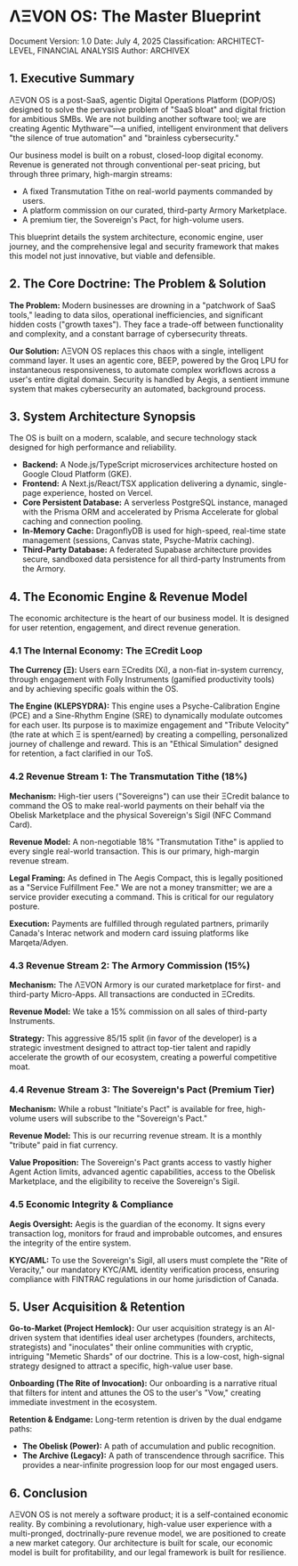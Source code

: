 
# ΛΞVON OS: The Master Blueprint
Document Version: 1.0
Date: July 4, 2025
Classification: ARCHITECT-LEVEL, FINANCIAL ANALYSIS
Author: ARCHIVEX

## 1. Executive Summary
ΛΞVON OS is a post-SaaS, agentic Digital Operations Platform (DOP/OS) designed to solve the pervasive problem of "SaaS bloat" and digital friction for ambitious SMBs. We are not building another software tool; we are creating Agentic Mythware™—a unified, intelligent environment that delivers "the silence of true automation" and "brainless cybersecurity."

Our business model is built on a robust, closed-loop digital economy. Revenue is generated not through conventional per-seat pricing, but through three primary, high-margin streams:

*   A fixed Transmutation Tithe on real-world payments commanded by users.
*   A platform commission on our curated, third-party Armory Marketplace.
*   A premium tier, the Sovereign's Pact, for high-volume users.

This blueprint details the system architecture, economic engine, user journey, and the comprehensive legal and security framework that makes this model not just innovative, but viable and defensible.

## 2. The Core Doctrine: The Problem & Solution
**The Problem:** Modern businesses are drowning in a "patchwork of SaaS tools," leading to data silos, operational inefficiencies, and significant hidden costs ("growth taxes"). They face a trade-off between functionality and complexity, and a constant barrage of cybersecurity threats.

**Our Solution:** ΛΞVON OS replaces this chaos with a single, intelligent command layer. It uses an agentic core, BEEP, powered by the Groq LPU for instantaneous responsiveness, to automate complex workflows across a user's entire digital domain. Security is handled by Aegis, a sentient immune system that makes cybersecurity an automated, background process.

## 3. System Architecture Synopsis
The OS is built on a modern, scalable, and secure technology stack designed for high performance and reliability.

*   **Backend:** A Node.js/TypeScript microservices architecture hosted on Google Cloud Platform (GKE).
*   **Frontend:** A Next.js/React/TSX application delivering a dynamic, single-page experience, hosted on Vercel.
*   **Core Persistent Database:** A serverless PostgreSQL instance, managed with the Prisma ORM and accelerated by Prisma Accelerate for global caching and connection pooling.
*   **In-Memory Cache:** DragonflyDB is used for high-speed, real-time state management (sessions, Canvas state, Psyche-Matrix caching).
*   **Third-Party Database:** A federated Supabase architecture provides secure, sandboxed data persistence for all third-party Instruments from the Armory.

## 4. The Economic Engine & Revenue Model
The economic architecture is the heart of our business model. It is designed for user retention, engagement, and direct revenue generation.

### 4.1 The Internal Economy: The ΞCredit Loop
**The Currency (Ξ):** Users earn ΞCredits (Xi), a non-fiat in-system currency, through engagement with Folly Instruments (gamified productivity tools) and by achieving specific goals within the OS.

**The Engine (KLEPSYDRA):** This engine uses a Psyche-Calibration Engine (PCE) and a Sine-Rhythm Engine (SRE) to dynamically modulate outcomes for each user. Its purpose is to maximize engagement and "Tribute Velocity" (the rate at which Ξ is spent/earned) by creating a compelling, personalized journey of challenge and reward. This is an "Ethical Simulation" designed for retention, a fact clarified in our ToS.

### 4.2 Revenue Stream 1: The Transmutation Tithe (18%)
**Mechanism:** High-tier users ("Sovereigns") can use their ΞCredit balance to command the OS to make real-world payments on their behalf via the Obelisk Marketplace and the physical Sovereign's Sigil (NFC Command Card).

**Revenue Model:** A non-negotiable 18% "Transmutation Tithe" is applied to every single real-world transaction. This is our primary, high-margin revenue stream.

**Legal Framing:** As defined in The Aegis Compact, this is legally positioned as a "Service Fulfillment Fee." We are not a money transmitter; we are a service provider executing a command. This is critical for our regulatory posture.

**Execution:** Payments are fulfilled through regulated partners, primarily Canada's Interac network and modern card issuing platforms like Marqeta/Adyen.

### 4.3 Revenue Stream 2: The Armory Commission (15%)
**Mechanism:** The ΛΞVON Armory is our curated marketplace for first- and third-party Micro-Apps. All transactions are conducted in ΞCredits.

**Revenue Model:** We take a 15% commission on all sales of third-party Instruments.

**Strategy:** This aggressive 85/15 split (in favor of the developer) is a strategic investment designed to attract top-tier talent and rapidly accelerate the growth of our ecosystem, creating a powerful competitive moat.

### 4.4 Revenue Stream 3: The Sovereign's Pact (Premium Tier)
**Mechanism:** While a robust "Initiate's Pact" is available for free, high-volume users will subscribe to the "Sovereign's Pact."

**Revenue Model:** This is our recurring revenue stream. It is a monthly "tribute" paid in fiat currency.

**Value Proposition:** The Sovereign's Pact grants access to vastly higher Agent Action limits, advanced agentic capabilities, access to the Obelisk Marketplace, and the eligibility to receive the Sovereign's Sigil.

### 4.5 Economic Integrity & Compliance
**Aegis Oversight:** Aegis is the guardian of the economy. It signs every transaction log, monitors for fraud and improbable outcomes, and ensures the integrity of the entire system.

**KYC/AML:** To use the Sovereign's Sigil, all users must complete the "Rite of Veracity," our mandatory KYC/AML identity verification process, ensuring compliance with FINTRAC regulations in our home jurisdiction of Canada.

## 5. User Acquisition & Retention
**Go-to-Market (Project Hemlock):** Our user acquisition strategy is an AI-driven system that identifies ideal user archetypes (founders, architects, strategists) and "inoculates" their online communities with cryptic, intriguing "Memetic Shards" of our doctrine. This is a low-cost, high-signal strategy designed to attract a specific, high-value user base.

**Onboarding (The Rite of Invocation):** Our onboarding is a narrative ritual that filters for intent and attunes the OS to the user's "Vow," creating immediate investment in the ecosystem.

**Retention & Endgame:** Long-term retention is driven by the dual endgame paths:

*   **The Obelisk (Power):** A path of accumulation and public recognition.
*   **The Archive (Legacy):** A path of transcendence through sacrifice.
This provides a near-infinite progression loop for our most engaged users.

## 6. Conclusion
ΛΞVON OS is not merely a software product; it is a self-contained economic reality. By combining a revolutionary, high-value user experience with a multi-pronged, doctrinally-pure revenue model, we are positioned to create a new market category. Our architecture is built for scale, our economic model is built for profitability, and our legal framework is built for resilience.
